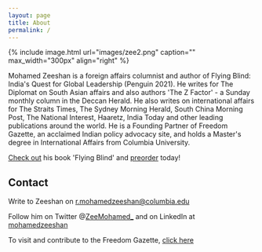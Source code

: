 ```yaml
---
layout: page
title: About
permalink: /
---
```


{% include image.html url="images/zee2.png" caption="" max_width="300px" align="right" %}

Mohamed Zeeshan is a foreign affairs columnist and author of Flying Blind: India's Quest for Global Leadership (Penguin 2021). He writes for The Diplomat on South Asian affairs and also authors 'The Z Factor' - a Sunday monthly column in the Deccan Herald. He also writes on international affairs for The Straits Times, The Sydney Morning Herald, South China Morning Post, The National Interest, Haaretz, India Today and other leading publications around the world. He is a Founding Partner of Freedom Gazette, an acclaimed Indian policy advocacy site, and holds a Master's degree in International Affairs from Columbia University.

[Check out] his book 'Flying Blind' and [preorder] today!

## Contact

Write to Zeeshan on [r.mohamedzeeshan@columbia.edu]

Follow him on Twitter @[ZeeMohamed_] and on LinkedIn at [mohamedzeeshan]

To visit and contribute to the Freedom Gazette, [click here]

[Check out]: https://penguin.co.in/book/flying-blind/
[preorder]: https://www.amazon.in/dp/0670094463
[r.mohamedzeeshan@columbia.edu]: mailto:r.mohamedzeeshan@columbia.edu
[mohamedzeeshan]: https://www.linkedin.com/in/mohamedzeeshan/
[ZeeMohamed_]: https://twitter.com/ZeeMohamed_
[click here]: http://www.freedomgazette.in/




